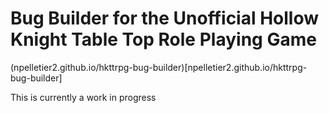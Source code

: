 # Bug Builder for the Unofficial Hollow Knight Table Top Role Playing Game

(npelletier2.github.io/hkttrpg-bug-builder)[npelletier2.github.io/hkttrpg-bug-builder]

This is currently a work in progress